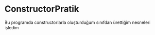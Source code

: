 # ConstructorPratik

Bu programda constructorlarla oluşturduğum sınıfdan ürettiğim nesneleri işledim 

